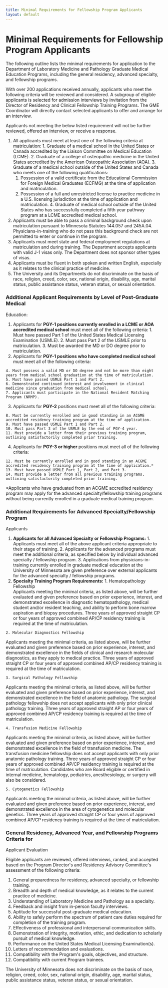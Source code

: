 ```yaml
---
title: Minimal Requirements for Fellowship Program Applicants 
layout: default
---
```

#  Minimal Requirements for Fellowship Program Applicants

The following outline lists the minimal requirements for application to the
Department of Laboratory Medicine and Pathology Graduate Medical Education
Programs, including the general residency, advanced specialty, and fellowship
programs.

With over 200 applications received annually, applicants who meet the
following criteria will be reviewed and considered. A subgroup of eligible
applicants is selected for admission interviews by invitation from the
Director of Residency and Clinical Fellowship Training Programs. The GME
Coordinator will directly contact selected applicants to offer and arrange for
an interview.

Applicants not meeting the below listed requirement will not be further
reviewed, offered an interview, or receive a response.

  1. All applicants must meet at least one of the following criteria at matriculation: 
    1. Graduate of a medical school in the United States or Canada accredited by the Liaison Committee on Medical Education (LCME).
    2. Graduate of a college of osteopathic medicine in the United States accredited by the American Osteopathic Association (AOA).
    3. Graduate of a medical school outside of the United States and Canada who meets one of the following qualifications: 
      1. Possession of a valid certificate from the Educational Commission for Foreign Medical Graduates (ECFMG) at the time of application and matriculation.
      2. Possession of a full and unrestricted license to practice medicine in a U.S. licensing jurisdiction at the time of application and matriculation.
    4. Graduate of medical school outside of the United States who has successfully completed a fifth year pathway program at a LCME accredited medical school.
  2. Applicants must be able to pass a criminal background check upon matriculation pursuant to Minnesota Statutes 144.057 and 245A.04. Physicians-in-training who do not pass this background check are not permitted to enter or continue in the program.
  3. Applicants must meet state and federal employment regulations at matriculation and during training. The Department accepts applicants with valid J-1 visas only. The Department does not sponsor other types of visas.
  4. Applicants must be fluent in both spoken and written English, especially as it relates to the clinical practice of medicine.
  5. The University and its Departments do not discriminate on the basis of race, religion, creed, color, sex, national origin, disability, age, marital status, public assistance status, veteran status, or sexual orientation.

### Additional Applicant Requirements by Level of Post-Graduate Medical
Education:

  1. Applicants for **PGY-1 positions currently enrolled in a LCME or AOA accredited medical school** must meet all of the following criteria: 
    1. Must have passed Part 1 of the United States Medical Licensing Examination (USMLE).
    2. Must pass Part 2 of the USMLE prior to matriculation.
    3. Must be awarded the MD or DO degree prior to matriculation.
  2. Applicants for **PGY-1 positions who have completed medical school** must meet all of the following criteria:  

    4. Must possess a valid MD or DO degree and not be more than eight years from medical school graduation at the time of matriculation.
    5. Must have passed USMLE Part 1 and Part 2.
    6. Demonstrated continued interest and involvement in clinical medicine since graduation from medical school.
    7. Applicants must participate in the National Resident Matching Program (NRMP).
  3. Applicants for **PGY-2** positions must meet all of the following criteria:  

    8. Must be currently enrolled and in good standing in an ACGME accredited residency training program at the time of application.
    9. Must have passed USMLE Part 1 and Part 2.
    10. Must pass Part 3 of the USMLE by the end of PGY-4 year.
    11. Must provide a letter from their previous training program, outlining satisfactorily completed prior training.
  4. Applicants for **PGY-3 or higher** positions must meet all of the following criteria:  

    12. Must be currently enrolled and in good standing in an ACGME accredited residency training program at the time of application.*
    13. Must have passed USMLE Part 1, Part 2, and Part 3.
    14. Must provide a letter from all previous training programs, outlining satisfactorily completed prior training.

*Applicants who have graduated from an ACGME accredited residency program may apply for the advanced specialty/fellowship training programs without being currently enrolled in a graduate medical training program.

### Additional Requirements for Advanced Specialty/Fellowship Program
Applicants

  1. **Applicants for all Advanced Specialty or Fellowship Programs:**
    1. Applicants must meet all of the above applicant criteria appropriate to their stage of training.
    2. Applicants for the advanced programs must meet the additional criteria, as specified below by individual advanced specialty / fellowship program.
    3. Applications from physicians-in-training currently enrolled in graduate medical education at the University of Minnesota are given preference over external applicants for the advanced specialty / fellowship programs.
  2. **Specialty Training Program Requirements:**
    1. Hematopathology Fellowship  
Applicants meeting the minimal criteria, as listed above, will be further
evaluated and given preference based on prior experience, interest, and
demonstrated excellence in diagnostic hematopathology, medical student and/or
resident teaching, and ability to perform bone marrow aspiration and biopsy
procedures. Three years of approved straight CP or four years of approved
combined AP/CP residency training is required at the time of matriculation.

    2. Molecular Diagnostics Fellowship  
Applicants meeting the minimal criteria, as listed above, will be further
evaluated and given preference based on prior experience, interest, and
demonstrated excellence in the fields of clinical and research molecular
diagnostics, as they apply to medical practice. Three years of approved
straight CP or four years of approved combined AP/CP residency training is
required at the time of matriculation.

    3. Surgical Pathology Fellowship  
Applicants meeting the minimal criteria, as listed above, will be further
evaluated and given preference based on prior experience, interest, and
demonstrated excellence in the field of anatomic pathology. The surgical
pathology fellowship does not accept applicants with only prior clinical
pathology training. Three years of approved straight AP or four years of
approved combined AP/CP residency training is required at the time of
matriculation.

    4. Transfusion Medicine Fellowship  
Applicants meeting the minimal criteria, as listed above, will be further
evaluated and given preference based on prior experience, interest, and
demonstrated excellence in the field of transfusion medicine. The transfusion
medicine fellowship does not accept applicants with only prior anatomic
pathology training. Three years of approved straight CP or four years of
approved combined AP/CP residency training is required at the time of
matriculation. Candidates who are Board eligible or certified in internal
medicine, hematology, pediatrics, anesthesiology, or surgery will also be
considered.

    5. Cytogenetics Fellowship  
Applicants meeting the minimal criteria, as listed above, will be further
evaluated and given preference based on prior experience, interest, and
demonstrated excellence in the area of cytogenetics and molecular genetics.
Three years of approved straight CP or four years of approved combined AP/CP
residency training is required at the time of matriculation.

### General Residency, Advanced Year, and Fellowship Programs Criteria for
Applicant Evaluation

Eligible applicants are reviewed, offered interviews, ranked, and accepted
based on the Program Director's and Residency Advisory Committee's assessment
of the following criteria:

  1. General preparedness for residency, advanced specialty, or fellowship training.
  2. Breadth and depth of medical knowledge, as it relates to the current practice of medicine.
  3. Understanding of Laboratory Medicine and Pathology as a specialty.
  4. Feedback and insight from in-person faculty interviews.
  5. Aptitude for successful post-graduate medical education.
  6. Ability to safely perform the spectrum of patient care duties required for completion of the training program.
  7. Effectiveness of professional and interpersonal communication skills.
  8. Demonstration of integrity, motivation, ethic, and dedication to scholarly pursuit of medical knowledge.
  9. Performance on the United States Medical Licensing Examination(s).
  10. Letters of recommendation and evaluations.
  11. Compatibility with the Program's goals, objectives, and structure.
  12. Compatibility with current Program trainees.

The University of Minnesota does not discriminate on the basis of race,
religion, creed, color, sex, national origin, disability, age, marital status,
public assistance status, veteran status, or sexual orientation.

